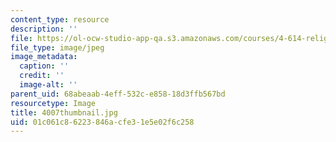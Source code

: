 ```yaml
---
content_type: resource
description: ''
file: https://ol-ocw-studio-app-qa.s3.amazonaws.com/courses/4-614-religious-architecture-and-islamic-cultures-fall-2002/01c061c86223846acfe31e5e02f6c258_4007thumbnail.jpg
file_type: image/jpeg
image_metadata:
  caption: ''
  credit: ''
  image-alt: ''
parent_uid: 68abeaab-4eff-532c-e858-18d3ffb567bd
resourcetype: Image
title: 4007thumbnail.jpg
uid: 01c061c8-6223-846a-cfe3-1e5e02f6c258
---
```

